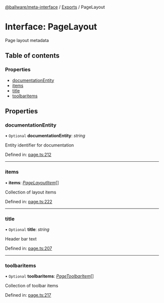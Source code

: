 [@ballware/meta-interface](../README.md) / [Exports](../modules.md) / PageLayout

# Interface: PageLayout

Page layout metadata

## Table of contents

### Properties

- [documentationEntity](pagelayout.md#documentationentity)
- [items](pagelayout.md#items)
- [title](pagelayout.md#title)
- [toolbaritems](pagelayout.md#toolbaritems)

## Properties

### documentationEntity

• `Optional` **documentationEntity**: *string*

Entity identifier for documentation

Defined in: [page.ts:212](https://github.com/ballware/ballware-client/blob/37e08ea/packages/meta-interface/src/page.ts#L212)

___

### items

• **items**: [*PageLayoutItem*](pagelayoutitem.md)[]

Collection of layout items

Defined in: [page.ts:222](https://github.com/ballware/ballware-client/blob/37e08ea/packages/meta-interface/src/page.ts#L222)

___

### title

• `Optional` **title**: *string*

Header bar text

Defined in: [page.ts:207](https://github.com/ballware/ballware-client/blob/37e08ea/packages/meta-interface/src/page.ts#L207)

___

### toolbaritems

• `Optional` **toolbaritems**: [*PageToolbarItem*](pagetoolbaritem.md)[]

Collection of toolbar items

Defined in: [page.ts:217](https://github.com/ballware/ballware-client/blob/37e08ea/packages/meta-interface/src/page.ts#L217)
